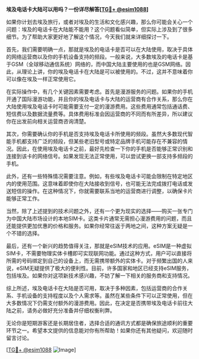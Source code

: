 **埃及电话卡大陆可以用吗？一份详尽解答[[TG💪+ @esim1088](https://t.me/s/esim1088)]**

如果你计划去埃及旅行，或者对埃及的生活和文化感兴趣，那么你可能会关心一个问题：埃及的电话卡在大陆能不能用？这个问题看似简单，但实际上涉及到了很多细节。为了帮助大家更好地了解这个情况，今天我们就来详细探讨一下。

首先，我们需要明确一点，那就是埃及的电话卡是否可以在大陆使用，取决于具体的网络运营商以及你的手机设备支持的频段。一般来说，大多数埃及的电话卡是基于GSM（全球移动通信系统）网络的，而中国大陆主要使用的也是GSM网络。因此，从理论上讲，你的埃及电话卡在大陆是可以被使用的。不过，这并不意味着你可以像在埃及一样正常使用它。

在实际操作中，有几个关键因素需要考虑。首先是漫游服务的问题。如果你的手机开通了国际漫游功能，并且你的埃及电话卡与大陆的运营商有合作关系，那么你在大陆使用埃及电话卡时可能需要支付一定的漫游费用。这些费用通常包括通话费、短信费以及数据流量费等。具体费用标准会因运营商的不同而有所差异，所以建议你在出发前向相关运营商咨询清楚。

其次，你需要确认你的手机是否支持埃及电话卡所使用的频段。虽然大多数现代智能手机都支持广泛的频段，但某些老旧型号或特定品牌手机可能存在不兼容的情况。因此，在使用埃及电话卡之前，最好先检查一下你的手机是否能够正常识别和连接到该卡的网络信号。如果发现无法正常使用，可以尝试更换一部支持多频段的手机。

此外，还有一些特殊情况需要注意。例如，有些埃及电话卡可能会限制在特定地区内的使用范围。这意味着即使你在大陆接收到信号，也可能无法完成拨打电话或发送短信的操作。在这种情况下，你就需要联系当地的运营商进行调整，以确保卡片能够正常工作。

当然，除了上述提到的技术问题之外，还有一个更为现实的选择——购买一张专门为中国大陆市场设计的本地SIM卡。这类卡片通常无需担心漫游费用的问题，而且还能提供更加优惠的价格和服务。如果你经常往返于两地之间，这种方案无疑是一个不错的选择。

最后，还有一个新兴的趋势值得关注，那就是eSIM技术的应用。eSIM是一种虚拟SIM卡，不需要物理实体卡槽即可实现联网功能。通过这种方式，用户可以直接将所需的号码绑定到自己的设备上，而无需携带额外的实体卡。对于频繁出国的人来说，eSIM无疑提供了极大的便利性。目前，许多国家和地区已经支持eSIM服务，包括埃及。如果你对这项新技术感兴趣，不妨了解一下相关的服务商和支持情况。

综上所述，埃及电话卡在大陆是否可用，取决于多种因素，包括运营商的合作关系、手机设备的支持程度以及个人需求等。虽然在某些条件下可以正常使用，但在大多数情况下仍需支付额外的漫游费用。因此，在决定是否携带埃及电话卡前往大陆之前，请务必做好充分准备并仔细权衡利弊。

无论你是短期游客还是长期居住者，选择合适的通讯方式都是确保旅途顺利的重要环节之一。希望本文提供的信息能对你有所帮助！如果你还有其他疑问，欢迎随时留言讨论。

[[TG💪+ @esim1088](https://t.me/s/esim1088) ![Image](https://i.postimg.cc/4NQfJmqS/Snipaste-2025-05-13-00-14-12.png)]